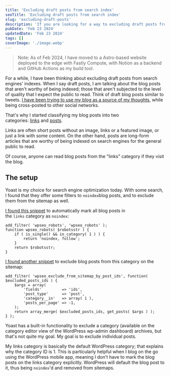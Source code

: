 ```yaml
---
title: 'Excluding draft posts from search index'
seoTitle: 'Excluding draft posts from search index'
slug: 'excluding-draft-posts'
description: 'If you are looking for a way to excluding draft posts from being indexed on the search engines, Yoast SEO offers filters to achieve that.'
pubDate: 'Feb 23 2024'
updatedDate: 'Feb 23 2024'
tags: []
coverImage: './image.webp'
---
```


> Note: As of Feb 2024, I have moved to a Astro-based website deployed to the edge with Fastly Compute, with Notion as a backend and GitHub Actions as my build tool.

For a while, I have been thinking about excluding draft posts from search engines' indexes. When I say draft posts, I am talking about the blog posts that aren't worthy of being indexed; those that aren't subjected to the level of quality that I expect the public to read. Think of draft blog posts similar to tweets. [I have been trying to use my blog as a source of my thoughts](https://www.notion.so/2021/01/19/blog-as-a-replacement-for-twitter/), while being cross-posted to other social networks.

That's why I started classifying my blog posts into two categories: [links](https://blogarunsathiya.wordpress.com/category/links/) and [posts](https://blogarunsathiya.wordpress.com/category/posts/).

Links are often short posts without an image, links or a featured image, or just a link with some content. On the other hand, posts are long-form articles that are worthy of being indexed on search engines for the general public to read.

Of course, anyone can read blog posts from the "links" category if they visit the blog.

## The setup

Yoast is my choice for search engine optimization today. With some search, I found that they offer some filters to `noindex`blog posts, and to exclude them from the sitemap as well.

[I found this snippet](https://github.com/Yoast/wordpress-seo/issues/387#issuecomment-477024877) to automatically mark all blog posts in the `links` category as `noindex`:

```text
add_filter( 'wpseo_robots', 'wpseo_robots' );
function wpseo_robots( $robotsstr ) {
	if ( is_single() && in_category( 1 ) ) {
		return 'noindex, follow';
	}
	return $robotsstr;
}
```

[I found another snippet](https://github.com/Yoast/wordpress-seo/issues/387#issuecomment-565716379) to exclude blog posts from this category on the sitemap:

```text
add_filter( 'wpseo_exclude_from_sitemap_by_post_ids', function( $excluded_posts_ids ) {
	$args = array(
		'fields'         => 'ids',
		'post_type'      => 'post',
		'category__in'   => array( 1 ),
		'posts_per_page' => -1,
	);
	return array_merge( $excluded_posts_ids, get_posts( $args ) );
} );
```

Yoast has a built-in functionality to exclude a category (available on the category editor view of the WordPress wp-admin dashboard) archives, but that's not quite my goal. My goal is to exclude individual posts.

My links category is basically the default WordPress category; that explains why the category ID is 1. This is particularly helpful when I blog on the go using the WordPress mobile app, meaning I don't have to mark the blog posts on the links category explicitly. WordPress will default the blog post to it, thus being `noindex`'d and removed from sitemaps.
